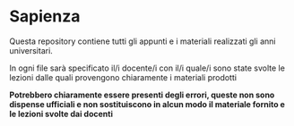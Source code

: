# Sapienza

Questa repository contiene tutti gli appunti e i materiali realizzati gli anni universitari.

In ogni file sarà specificato il/i docente/i con il/i quale/i sono state svolte le lezioni dalle quali provengono chiaramente i materiali prodotti

**Potrebbero chiaramente essere presenti degli errori, queste non sono dispense ufficiali e non sostituiscono in alcun modo il materiale fornito e le lezioni svolte dai docenti**

